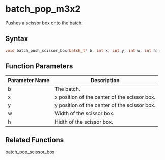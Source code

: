 # batch_pop_m3x2

Pushes a scissor box onto the batch.

## Syntax

```cpp
void batch_push_scissor_box(batch_t* b, int x, int y, int w, int h);
```

## Function Parameters

Parameter Name | Description
--- | ---
b | The batch.
x | x position of the center of the scissor box.
y | y position of the center of the scissor box.
w | Width of the scissor box.
h | Hidth of the scissor box.

## Related Functions
 
[batch_pop_scissor_box](https://github.com/RandyGaul/cute_framework/tree/master/doc/graphics/batch/batch_pop_scissor_box)  
